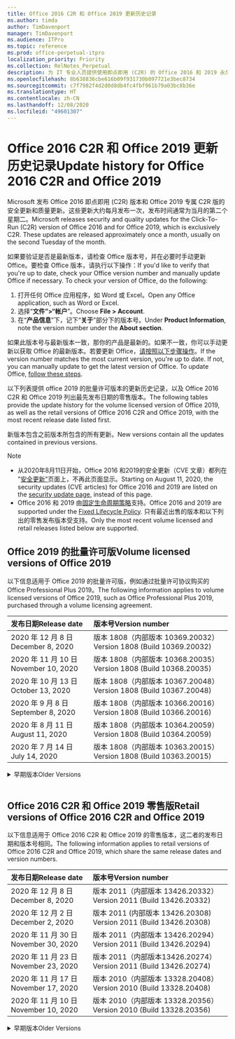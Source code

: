 ```yaml
---
title: Office 2016 C2R 和 Office 2019 更新历史记录
ms.author: timda
author: TimDavenport
manager: TimDavenport
ms.audience: ITPro
ms.topic: reference
ms.prod: office-perpetual-itpro
localization_priority: Priority
ms.collection: RelNotes_Perpetual
description: 为 IT 专业人员提供使用即点即用 (C2R) 的 Office 2016 和 2019 永久版本的更新历史记录
ms.openlocfilehash: 8b638836cbe616b09f931730b097721e3bec8734
ms.sourcegitcommit: c7f7982f4d2d0d8db4fc4fbf961b79a03bc8b36e
ms.translationtype: HT
ms.contentlocale: zh-CN
ms.lasthandoff: 12/08/2020
ms.locfileid: "49601307"
---
```

# <a name="update-history-for-office-2016-c2r-and-office-2019"></a><span data-ttu-id="e129d-103">Office 2016 C2R 和 Office 2019 更新历史记录</span><span class="sxs-lookup"><span data-stu-id="e129d-103">Update history for Office 2016 C2R and Office 2019</span></span>

<span data-ttu-id="e129d-p101">Microsoft 发布 Office 2016 即点即用 (C2R) 版本和 Office 2019 专属 C2R 版的安全更新和质量更新。这些更新大约每月发布一次，发布时间通常为当月的第二个星期二。</span><span class="sxs-lookup"><span data-stu-id="e129d-p101">Microsoft releases security and quality updates for the Click-To-Run (C2R) version of Office 2016 and for Office 2019, which is exclusively C2R. These updates are released approximately once a month, usually on the second Tuesday of the month.</span></span>

<span data-ttu-id="e129d-p102">如果要验证是否是最新版本，请检查 Office 版本号，并在必要时手动更新 Office。要检查 Office 版本，请执行以下操作：</span><span class="sxs-lookup"><span data-stu-id="e129d-p102">If you'd like to verify that you're up to date, check your Office version number and manually update Office if necessary. To check your version of Office, do the following:</span></span>

  1.    <span data-ttu-id="e129d-108">打开任何 Office 应用程序，如 Word 或 Excel。</span><span class="sxs-lookup"><span data-stu-id="e129d-108">Open any Office application, such as Word or Excel.</span></span>
  2.    <span data-ttu-id="e129d-109">选择“**文件”>“帐户**”。</span><span class="sxs-lookup"><span data-stu-id="e129d-109">Choose **File > Account**.</span></span>
  3.    <span data-ttu-id="e129d-110">在“**产品信息**”下，记下“**关于**”部分下的版本号。</span><span class="sxs-lookup"><span data-stu-id="e129d-110">Under **Product Information**, note the version number under the **About section**.</span></span>

<span data-ttu-id="e129d-p103">如果此版本号与最新版本一致，那你的产品是最新的。如果不一致，你可以手动更新以获取 Office 的最新版本。若要更新 Office，[请按照以下步骤操作](https://support.office.com/article/2ab296f3-7f03-43a2-8e50-46de917611c5)。</span><span class="sxs-lookup"><span data-stu-id="e129d-p103">If the version number matches the most current version, you're up to date. If not, you can manually update to get the latest version of Office. To update Office, [follow these steps](https://support.office.com/article/2ab296f3-7f03-43a2-8e50-46de917611c5).</span></span>


<span data-ttu-id="e129d-114">以下列表提供 office 2019 的批量许可版本的更新历史记录，以及 Office 2016 C2R 和 Office 2019 列出最先发布日期的零售版本。</span><span class="sxs-lookup"><span data-stu-id="e129d-114">The following tables provide the update history for the volume licensed version of Office 2019, as well as the retail versions of Office 2016 C2R and Office 2019, with the most recent release date listed first.</span></span>

<span data-ttu-id="e129d-115">新版本包含之前版本所包含的所有更新。</span><span class="sxs-lookup"><span data-stu-id="e129d-115">New versions contain all the updates contained in previous versions.</span></span>


 > [!NOTE]
> - <span data-ttu-id="e129d-116">从2020年8月11日开始，Office 2016 和2019的安全更新（CVE 文章）都列在 "[安全更新"](https://docs.microsoft.com/officeupdates/microsoft365-apps-security-updates)页面上，不再此页面显示。</span><span class="sxs-lookup"><span data-stu-id="e129d-116">Starting on August 11, 2020, the security updates (CVE articles) for Office 2016 and 2019 are listed on the [security update page](https://docs.microsoft.com/officeupdates/microsoft365-apps-security-updates), instead of this page.</span></span> 
> - <span data-ttu-id="e129d-117">Office 2016 和 2019 由[固定生命周期策略](https://docs.microsoft.com/lifecycle/policies/fixed)支持。</span><span class="sxs-lookup"><span data-stu-id="e129d-117">Office 2016 and 2019 are supported under the [Fixed Lifecycle Policy](https://docs.microsoft.com/lifecycle/policies/fixed).</span></span> <span data-ttu-id="e129d-118">只有最近出售的版本和以下列出的零售发布版本受支持。</span><span class="sxs-lookup"><span data-stu-id="e129d-118">Only the most recent volume licensed and retail releases listed below are supported.</span></span>


## <a name="volume-licensed-versions-of-office-2019"></a><span data-ttu-id="e129d-119">Office 2019 的批量许可版</span><span class="sxs-lookup"><span data-stu-id="e129d-119">Volume licensed versions of Office 2019</span></span>
<span data-ttu-id="e129d-120">以下信息适用于 Office 2019 的批量许可版，例如通过批量许可协议购买的 Office Professional Plus 2019。</span><span class="sxs-lookup"><span data-stu-id="e129d-120">The following information applies to volume licensed versions of Office 2019, such as Office Professional Plus 2019, purchased through a volume licensing agreement.</span></span>

[//]: # (请勿删除批量许可表开头)


|<span data-ttu-id="e129d-122">**发布日期**</span><span class="sxs-lookup"><span data-stu-id="e129d-122">**Release date**</span></span>|<span data-ttu-id="e129d-123">**版本号**</span><span class="sxs-lookup"><span data-stu-id="e129d-123">**Version number**</span></span>|
|:-----|:-----|
|<span data-ttu-id="e129d-124">2020 年 12 月 8 日</span><span class="sxs-lookup"><span data-stu-id="e129d-124">December 8, 2020</span></span>|<span data-ttu-id="e129d-125">版本 1808（内部版本 10369.20032）</span><span class="sxs-lookup"><span data-stu-id="e129d-125">Version 1808 (Build 10369.20032)</span></span>|
|<span data-ttu-id="e129d-126">2020 年 11 月 10 日</span><span class="sxs-lookup"><span data-stu-id="e129d-126">November 10, 2020</span></span>|<span data-ttu-id="e129d-127">版本 1808（内部版本 10368.20035）</span><span class="sxs-lookup"><span data-stu-id="e129d-127">Version 1808 (Build 10368.20035)</span></span>|
|<span data-ttu-id="e129d-128">2020 年 10 月 13 日</span><span class="sxs-lookup"><span data-stu-id="e129d-128">October 13, 2020</span></span>|<span data-ttu-id="e129d-129">版本 1808（内部版本 10367.20048）</span><span class="sxs-lookup"><span data-stu-id="e129d-129">Version 1808 (Build 10367.20048)</span></span>|
|<span data-ttu-id="e129d-130">2020 年 9 月 8 日</span><span class="sxs-lookup"><span data-stu-id="e129d-130">September 8, 2020</span></span>|<span data-ttu-id="e129d-131">版本 1808（内部版本 10366.20016）</span><span class="sxs-lookup"><span data-stu-id="e129d-131">Version 1808 (Build 10366.20016)</span></span>|
|<span data-ttu-id="e129d-132">2020 年 8 月 11 日</span><span class="sxs-lookup"><span data-stu-id="e129d-132">August 11, 2020</span></span>|<span data-ttu-id="e129d-133">版本 1808（内部版本 10364.20059）</span><span class="sxs-lookup"><span data-stu-id="e129d-133">Version 1808 (Build 10364.20059)</span></span>|
|<span data-ttu-id="e129d-134">2020 年 7 月 14 日</span><span class="sxs-lookup"><span data-stu-id="e129d-134">July 14, 2020</span></span>   |<span data-ttu-id="e129d-135">版本 1808（内部版本 10363.20015）</span><span class="sxs-lookup"><span data-stu-id="e129d-135">Version 1808 (Build 10363.20015)</span></span>  |


[//]: # (请勿删除批量许可表结尾)

<details>
<summary><span data-ttu-id="e129d-137">早期版本</span><span class="sxs-lookup"><span data-stu-id="e129d-137">Older Versions</span></span></summary>
 

[//]: # (请勿删除批量许可旧表开头)


|<span data-ttu-id="e129d-139">**发布日期**</span><span class="sxs-lookup"><span data-stu-id="e129d-139">**Release date**</span></span>|<span data-ttu-id="e129d-140">**版本号**</span><span class="sxs-lookup"><span data-stu-id="e129d-140">**Version number**</span></span>|
|:-----|:-----|
|<span data-ttu-id="e129d-141">2020 年 6 月 9 日</span><span class="sxs-lookup"><span data-stu-id="e129d-141">June 9, 2020</span></span>   |<span data-ttu-id="e129d-142">版本 1808（内部版本 10361.20002）</span><span class="sxs-lookup"><span data-stu-id="e129d-142">Version 1808 (Build 10361.20002)</span></span>  |
|<span data-ttu-id="e129d-143">2020 年 5 月12 日</span><span class="sxs-lookup"><span data-stu-id="e129d-143">May 12, 2020</span></span>   |<span data-ttu-id="e129d-144">版本 1808（内部版本 10359.20023）</span><span class="sxs-lookup"><span data-stu-id="e129d-144">Version 1808 (Build 10359.20023)</span></span>  |
|<span data-ttu-id="e129d-145">2020 年 4 月 14 日</span><span class="sxs-lookup"><span data-stu-id="e129d-145">April 14, 2020</span></span>   |<span data-ttu-id="e129d-146">版本 1808 （内部版本 10358.20061）</span><span class="sxs-lookup"><span data-stu-id="e129d-146">Version 1808 (Build 10358.20061)</span></span>  |
|<span data-ttu-id="e129d-147">2020 年 3 月 10 日</span><span class="sxs-lookup"><span data-stu-id="e129d-147">March 10, 2020</span></span>   |<span data-ttu-id="e129d-148">版本 1808（内部版本 10357.20081）</span><span class="sxs-lookup"><span data-stu-id="e129d-148">Version 1808 (Build 10357.20081)</span></span>  |
|<span data-ttu-id="e129d-149">2020 年 2 月 11 日</span><span class="sxs-lookup"><span data-stu-id="e129d-149">February 11, 2020</span></span>   |<span data-ttu-id="e129d-150">版本 1808（内部版本 10356.20006）</span><span class="sxs-lookup"><span data-stu-id="e129d-150">Version 1808 (Build 10356.20006)</span></span>  |


[//]: # (请勿删除批量许可旧表结尾)

</details>


<br/>

## <a name="retail-versions-of-office-2016-c2r-and-office-2019"></a><span data-ttu-id="e129d-152">Office 2016 C2R 和 Office 2019 零售版</span><span class="sxs-lookup"><span data-stu-id="e129d-152">Retail versions of Office 2016 C2R and Office 2019</span></span>
<span data-ttu-id="e129d-153">以下信息适用于 Office 2016 C2R 和 Office 2019 的零售版本，这二者的发布日期和版本号相同。</span><span class="sxs-lookup"><span data-stu-id="e129d-153">The following information applies to retail versions of Office 2016 C2R and Office 2019, which share the same release dates and version numbers.</span></span>

[//]: # (请勿删除零售表开头)


|<span data-ttu-id="e129d-155">**发布日期**</span><span class="sxs-lookup"><span data-stu-id="e129d-155">**Release date**</span></span>|<span data-ttu-id="e129d-156">**版本号**</span><span class="sxs-lookup"><span data-stu-id="e129d-156">**Version number**</span></span>|
|:-----|:-----|
|<span data-ttu-id="e129d-157">2020 年 12 月 8 日</span><span class="sxs-lookup"><span data-stu-id="e129d-157">December 8, 2020</span></span>|<span data-ttu-id="e129d-158">版本 2011（内部版本 13426.20332）</span><span class="sxs-lookup"><span data-stu-id="e129d-158">Version 2011 (Build 13426.20332)</span></span>|
|<span data-ttu-id="e129d-159">2020 年 12 月 2 日</span><span class="sxs-lookup"><span data-stu-id="e129d-159">December 2, 2020</span></span>|<span data-ttu-id="e129d-160">版本 2011 (内部版本 13426.20308) </span><span class="sxs-lookup"><span data-stu-id="e129d-160">Version 2011 (Build 13426.20308)</span></span>|
|<span data-ttu-id="e129d-161">2020 年 11 月 30 日</span><span class="sxs-lookup"><span data-stu-id="e129d-161">November 30, 2020</span></span>|<span data-ttu-id="e129d-162">版本 2011（内部版本 13426.20294）</span><span class="sxs-lookup"><span data-stu-id="e129d-162">Version 2011 (Build 13426.20294)</span></span>|
|<span data-ttu-id="e129d-163">2020 年 11 月 23 日</span><span class="sxs-lookup"><span data-stu-id="e129d-163">November 23, 2020</span></span>|<span data-ttu-id="e129d-164">版本 2011（内部版本13426.20274）</span><span class="sxs-lookup"><span data-stu-id="e129d-164">Version 2011 (Build 13426.20274)</span></span>|
|<span data-ttu-id="e129d-165">2020 年 11 月 17 日</span><span class="sxs-lookup"><span data-stu-id="e129d-165">November 17, 2020</span></span>|<span data-ttu-id="e129d-166">版本 2010（内部版本 13328.20408）</span><span class="sxs-lookup"><span data-stu-id="e129d-166">Version 2010 (Build 13328.20408)</span></span>|
|<span data-ttu-id="e129d-167">2020 年 11 月 10 日</span><span class="sxs-lookup"><span data-stu-id="e129d-167">November 10, 2020</span></span>|<span data-ttu-id="e129d-168">版本 2010（内部版本 13328.20356）</span><span class="sxs-lookup"><span data-stu-id="e129d-168">Version 2010 (Build 13328.20356)</span></span>|


[//]: # (请勿删除零售表结尾)

<details>
<summary><span data-ttu-id="e129d-170">早期版本</span><span class="sxs-lookup"><span data-stu-id="e129d-170">Older Versions</span></span></summary>
 

[//]: # (请勿删除零售旧表开头)


|<span data-ttu-id="e129d-172">**发布日期**</span><span class="sxs-lookup"><span data-stu-id="e129d-172">**Release date**</span></span>|<span data-ttu-id="e129d-173">**版本号**</span><span class="sxs-lookup"><span data-stu-id="e129d-173">**Version number**</span></span>|
|:-----|:-----|
|<span data-ttu-id="e129d-174">2020 年 10 月 27 日</span><span class="sxs-lookup"><span data-stu-id="e129d-174">October 27, 2020</span></span>|<span data-ttu-id="e129d-175">版本 2010（内部版本 13328.20292）</span><span class="sxs-lookup"><span data-stu-id="e129d-175">Version 2010 (Build 13328.20292)</span></span>|
|<span data-ttu-id="e129d-176">2020 年 10 月 21 日</span><span class="sxs-lookup"><span data-stu-id="e129d-176">October 21, 2020</span></span>|<span data-ttu-id="e129d-177">版本 2009（内部版本 13231.20418）</span><span class="sxs-lookup"><span data-stu-id="e129d-177">Version 2009 (Build 13231.20418)</span></span>|
|<span data-ttu-id="e129d-178">2020 年 10 月 13 日</span><span class="sxs-lookup"><span data-stu-id="e129d-178">October 13, 2020</span></span>|<span data-ttu-id="e129d-179">版本 2009（内部版本 13231.20390）</span><span class="sxs-lookup"><span data-stu-id="e129d-179">Version 2009 (Build 13231.20390)</span></span>|
|<span data-ttu-id="e129d-180">2020 年 10 月 8 日</span><span class="sxs-lookup"><span data-stu-id="e129d-180">October 8, 2020</span></span>|<span data-ttu-id="e129d-181">版本 2009 (内部版本 13231.20368)</span><span class="sxs-lookup"><span data-stu-id="e129d-181">Version 2009 (Build 13231.20368)</span></span>|
|<span data-ttu-id="e129d-182">2020 年 9 月 28 日</span><span class="sxs-lookup"><span data-stu-id="e129d-182">September 28, 2020</span></span>|<span data-ttu-id="e129d-183">版本 2009（内部版本 13231.20262）</span><span class="sxs-lookup"><span data-stu-id="e129d-183">Version 2009 (Build 13231.20262)</span></span>|
|<span data-ttu-id="e129d-184">2020 年 9 月 22 日</span><span class="sxs-lookup"><span data-stu-id="e129d-184">September 22, 2020</span></span>|<span data-ttu-id="e129d-185">版本 2008（内部版本 13127.20508）</span><span class="sxs-lookup"><span data-stu-id="e129d-185">Version 2008 (Build 13127.20508)</span></span>|
|<span data-ttu-id="e129d-186">2020 年 9 月9 日</span><span class="sxs-lookup"><span data-stu-id="e129d-186">September 9, 2020</span></span>|<span data-ttu-id="e129d-187">版本 2008（内部版本 13127.20408）</span><span class="sxs-lookup"><span data-stu-id="e129d-187">Version 2008 (Build 13127.20408)</span></span>|
|<span data-ttu-id="e129d-188">2020 年 8 月 31 日</span><span class="sxs-lookup"><span data-stu-id="e129d-188">August 31, 2020</span></span>|<span data-ttu-id="e129d-189">版本 2008（内部版本 13127.20296）</span><span class="sxs-lookup"><span data-stu-id="e129d-189">Version 2008 (Build 13127.20296)</span></span>|
|<span data-ttu-id="e129d-190">2020 年 8 月 25 日</span><span class="sxs-lookup"><span data-stu-id="e129d-190">August 25, 2020</span></span>|<span data-ttu-id="e129d-191">版本 2007（内部版本 13029.20460）</span><span class="sxs-lookup"><span data-stu-id="e129d-191">Version 2007 (Build 13029.20460)</span></span>|
|<span data-ttu-id="e129d-192">2020 年 8 月 11 日</span><span class="sxs-lookup"><span data-stu-id="e129d-192">August 11, 2020</span></span>|<span data-ttu-id="e129d-193">版本 2007（内部版本 13029.20344）</span><span class="sxs-lookup"><span data-stu-id="e129d-193">Version 2007 (Build 13029.20344)</span></span>|
|<span data-ttu-id="e129d-194">2020 年 7 月 30 日</span><span class="sxs-lookup"><span data-stu-id="e129d-194">July 30, 2020</span></span>|<span data-ttu-id="e129d-195">版本 2007（内部版本 13029.20308）</span><span class="sxs-lookup"><span data-stu-id="e129d-195">Version 2007 (Build 13029.20308)</span></span>  |
|<span data-ttu-id="e129d-196">2020 年 7 月 28 日</span><span class="sxs-lookup"><span data-stu-id="e129d-196">July 28, 2020</span></span>|<span data-ttu-id="e129d-197">版本 2006（内部版本 13001.20498）</span><span class="sxs-lookup"><span data-stu-id="e129d-197">Version 2006 (Build 13001.20498)</span></span>  |
|<span data-ttu-id="e129d-198">2020 年 7 月 14 日</span><span class="sxs-lookup"><span data-stu-id="e129d-198">July 14, 2020</span></span>|<span data-ttu-id="e129d-199">版本 2006（内部版本 13001.20384）</span><span class="sxs-lookup"><span data-stu-id="e129d-199">Version 2006 (Build 13001.20384)</span></span>  |
|<span data-ttu-id="e129d-200">2020 年 6 月 30 日</span><span class="sxs-lookup"><span data-stu-id="e129d-200">June 30, 2020</span></span>|<span data-ttu-id="e129d-201">版本 2006（内部版本 13001.20266）</span><span class="sxs-lookup"><span data-stu-id="e129d-201">Version 2006 (Build 13001.20266)</span></span>  |
|<span data-ttu-id="e129d-202">2020 年 6 月 24 日</span><span class="sxs-lookup"><span data-stu-id="e129d-202">June 24, 2020</span></span>|<span data-ttu-id="e129d-203">版本 2005（内部版本 12827.20470）</span><span class="sxs-lookup"><span data-stu-id="e129d-203">Version 2005 (Build 12827.20470)</span></span>  |
|<span data-ttu-id="e129d-204">2020 年 6 月 9 日</span><span class="sxs-lookup"><span data-stu-id="e129d-204">June 9, 2020</span></span>|<span data-ttu-id="e129d-205">版本 2005（内部版本 12827.20336）</span><span class="sxs-lookup"><span data-stu-id="e129d-205">Version 2005 (Build 12827.20336)</span></span>  |
|<span data-ttu-id="e129d-206">2020 年 6 月 2 日</span><span class="sxs-lookup"><span data-stu-id="e129d-206">June 2, 2020</span></span>|<span data-ttu-id="e129d-207">版本 2005（内部版本 12827.20268）</span><span class="sxs-lookup"><span data-stu-id="e129d-207">Version 2005 (Build 12827.20268)</span></span>  |
|<span data-ttu-id="e129d-208">2020 年 5 月 21 日</span><span class="sxs-lookup"><span data-stu-id="e129d-208">May 21, 2020</span></span>|<span data-ttu-id="e129d-209">版本 2004（内部版本 12730.20352）</span><span class="sxs-lookup"><span data-stu-id="e129d-209">Version 2004 (Build 12730.20352)</span></span>  |
|<span data-ttu-id="e129d-210">2020 年 5 月12 日</span><span class="sxs-lookup"><span data-stu-id="e129d-210">May 12, 2020</span></span>|<span data-ttu-id="e129d-211">版本 2004（内部版本 12730.20270）</span><span class="sxs-lookup"><span data-stu-id="e129d-211">Version 2004 (Build 12730.20270)</span></span>  |
|<span data-ttu-id="e129d-212">2020 年 5 月 4 日</span><span class="sxs-lookup"><span data-stu-id="e129d-212">May 4, 2020</span></span>|<span data-ttu-id="e129d-213">版本 2004（内部版本 12730.20250）</span><span class="sxs-lookup"><span data-stu-id="e129d-213">Version 2004 (Build 12730.20250)</span></span>  |
|<span data-ttu-id="e129d-214">2020 年 4 月 29 日</span><span class="sxs-lookup"><span data-stu-id="e129d-214">April 29, 2020</span></span>|<span data-ttu-id="e129d-215">版本 2004 （内部版本 12730.20236）</span><span class="sxs-lookup"><span data-stu-id="e129d-215">Version 2004 (Build 12730.20236)</span></span>  |
|<span data-ttu-id="e129d-216">2020 年 4 月 15 日</span><span class="sxs-lookup"><span data-stu-id="e129d-216">April 15, 2020</span></span>|<span data-ttu-id="e129d-217">版本 2003 （内部版本 12624.20466）</span><span class="sxs-lookup"><span data-stu-id="e129d-217">Version 2003 (Build 12624.20466)</span></span>  |
|<span data-ttu-id="e129d-218">2020 年 4 月 14 日</span><span class="sxs-lookup"><span data-stu-id="e129d-218">April 14, 2020</span></span>|<span data-ttu-id="e129d-219">版本 2003（内部版本 12624.20442）</span><span class="sxs-lookup"><span data-stu-id="e129d-219">Version 2003 (Build 12624.20442)</span></span>  |
|<span data-ttu-id="e129d-220">2020 年 3 月 31 日</span><span class="sxs-lookup"><span data-stu-id="e129d-220">March 31, 2020</span></span>|<span data-ttu-id="e129d-221">版本 2003（内部版本 12624.20382）</span><span class="sxs-lookup"><span data-stu-id="e129d-221">Version 2003 (Build 12624.20382)</span></span>  |
|<span data-ttu-id="e129d-222">2020 年 3 月25 日</span><span class="sxs-lookup"><span data-stu-id="e129d-222">March 25, 2020</span></span>|<span data-ttu-id="e129d-223">版本 2003（内部版本 12624.20320）</span><span class="sxs-lookup"><span data-stu-id="e129d-223">Version 2003 (Build 12624.20320)</span></span>  |
|<span data-ttu-id="e129d-224">2020 年 3 月 10 日</span><span class="sxs-lookup"><span data-stu-id="e129d-224">March 10, 2020</span></span>|<span data-ttu-id="e129d-225">版本 2002（内部版本 12527.20278）</span><span class="sxs-lookup"><span data-stu-id="e129d-225">Version 2002 (Build 12527.20278)</span></span>  |
|<span data-ttu-id="e129d-226">2020 年 3 月 1 日</span><span class="sxs-lookup"><span data-stu-id="e129d-226">March 1, 2020</span></span>   |<span data-ttu-id="e129d-227">版本 2002（内部版本 12527.20242）</span><span class="sxs-lookup"><span data-stu-id="e129d-227">Version 2002 (Build 12527.20242)</span></span>  |


[//]: # (请勿删除零售旧表结尾)


</details>






